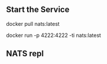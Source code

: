 Start the Service
----
docker pull nats:latest

docker run -p 4222:4222 -ti nats:latest

NATS repl
----
